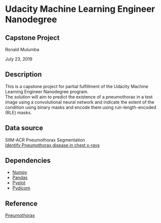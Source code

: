 # Udacity Machine Learning Engineer Nanodegree 

## Capstone Project

Ronald Mulumba<br>

July 23, 2019

## Description
   
This is a capstone project for partial fulfillment of the Udacity Machine Learning Engineer Nanodegree program.<br>
The solution will aim to predict the existence of a pneumothorax in a test image using a convolutional neural network and indicate the extent of the condition using binary masks and encode them using run-length-encoded (RLE) masks.

## Data source
SIIM-ACR Pneumothorax Segmentation <br>
[Identify Pneumothorax disease in chest x-rays](https://www.kaggle.com/c/siim-acr-pneumothorax-segmentation/overview/description)

## Dependencies
- [Numpy](https://www.numpy.org/)
- [Pandas](https://pandas.pydata.org/)
- [Pyplot](https://matplotlib.org/3.1.0/api/_as_gen/matplotlib.pyplot.html)
- [Pydicom](https://pydicom.github.io/pydicom/stable/getting_started.html)

## Reference
[Pneumothorax](https://en.wikipedia.org/wiki/Pneumothorax)
